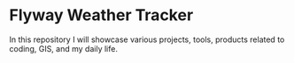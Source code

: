 # Flyway Weather Tracker
In this repository I will showcase various projects, tools, products related to coding, GIS, and my daily life.

